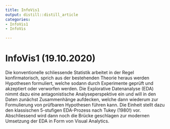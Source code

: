 ```yaml
---
title: InfoVis1
output: distill::distill_article
categories:
- InfoVis1
- InfoVis

---
```



# InfoVis1 (19.10.2020)

Die konventionelle schliessende Statistik arbeitet in der Regel konfirmatorisch, sprich aus der bestehenden Theorie heraus werden Hypothesen formuliert, welche sodann durch Experimente geprüft und akzeptiert oder verworfen werden. Die Explorative Datenanalyse (EDA) nimmt dazu eine antagonistische Analyseperspektive ein und will in den Daten zunächst Zusammenhänge aufdecken, welche dann wiederum zur Formulierung von prüfbaren Hypothesen führen kann. Die Einheit stellt dazu den klassischen 5-stufigen EDA-Prozess nach Tukey (1980!) vor. Abschliessend wird dann noch die Brücke geschlagen zur modernen Umsetzung der EDA in Form von Visual Analytics.

